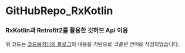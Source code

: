 GitHubRepo_RxKotlin
=============

### RxKotlin과 Retrofit2를 활용한 깃허브 Api 이용

위 코드는 [코드뭉치님의 블로그](https://poqw.github.io/RxJava2_3/)의 내용을 기반으로 *코틀린 언어*로 작성되었습니다.
